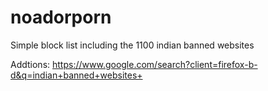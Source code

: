 # noadorporn
Simple block list including the 1100 indian banned websites

Addtions: https://www.google.com/search?client=firefox-b-d&q=indian+banned+websites+
